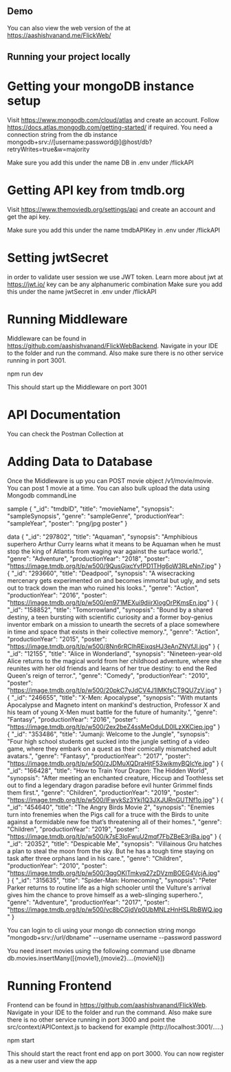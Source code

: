 ## Demo
You can also view the web version of the at https://aashishvanand.me/FlickWeb/

## Running your project locally
# Getting your mongoDB instance setup
Visit https://www.mongodb.com/cloud/atlas and create an account. Follow https://docs.atlas.mongodb.com/getting-started/ if required.
You need a connection string from the db instance
mongodb+srv://[username:password@]@host/db?retryWrites=true&w=majority

Make sure you add this under the name DB in .env under /flickAPI


# Getting API key from tmdb.org
Visit https://www.themoviedb.org/settings/api and create an account and get the api key.

Make sure you add this under the name tmdbAPIKey in .env under /flickAPI


# Setting jwtSecret
in order to validate user session we use JWT token. Learn more about jwt at https://jwt.io/
key can be any alphanumeric combination
Make sure you add this under the name jwtSecret in .env under /flickAPI


# Running Middleware
Middleware can be found in https://github.com/aashishvanand/FlickWebBackend. Navigate in your IDE to the folder and run the command. Also make sure there is no other service running in port 3001. 

npm run dev

This should start up the Middleware on port 3001


# API Documentation
You can check the Postman Collection at 

# Adding Data to Database
Once the Middleware is up you can POST movie object /v1/movie/movie. You can post 1 movie at a time. You can also bulk upload the data using Mongodb commandLine

sample
        { 
            "_id": "tmdbID",
            "title": "movieName",
            "synopsis": "sampleSynopsis",
            "genre": "sampleGenre",
            "productionYear": "sampleYear",
            "poster": "png/jpg poster"
        }

data
        {
            "_id": "297802",
            "title": "Aquaman",
            "synopsis": "Amphibious superhero Arthur Curry learns what it means to be Aquaman when he must stop the king of Atlantis from waging war against the surface world.",
            "genre": "Adventure",
            "productionYear": "2018",
            "poster": "https://image.tmdb.org/t/p/w500/9QusGjxcYvfPD1THg6oW3RLeNn7.jpg"
        }
        {
            "_id": "293660",
            "title": "Deadpool",
            "synopsis": "A wisecracking mercenary gets experimented on and becomes immortal but ugly, and sets out to track down the man who ruined his looks.",
            "genre": "Action",
            "productionYear": "2016",
            "poster": "https://image.tmdb.org/t/p/w500/en971MEXui9diirXlogOrPKmsEn.jpg"
        }
        {
            "_id": "158852",
            "title": "Tomorrowland",
            "synopsis": "Bound by a shared destiny, a teen bursting with scientific curiosity and a former boy-genius inventor embark on a mission to unearth the secrets of a place somewhere in time and space that exists in their collective memory.",
            "genre": "Action",
            "productionYear": "2015",
            "poster": "https://image.tmdb.org/t/p/w500/8Nn6rRClhREixqsHJ3eAnZNVfJl.jpg"
        }
        {
            "_id": "12155",
            "title": "Alice in Wonderland",
            "synopsis": "Nineteen-year-old Alice returns to the magical world from her childhood adventure, where she reunites with her old friends and learns of her true destiny: to end the Red Queen's reign of terror.",
            "genre": "Comedy",
            "productionYear": "2010",
            "poster": "https://image.tmdb.org/t/p/w500/20pkC7yJdCV4J1IMKfsCT9QU7zV.jpg"
        }
        {
            "_id": "246655",
            "title": "X-Men: Apocalypse",
            "synopsis": "With mutants Apocalypse and Magneto intent on mankind's destruction, Professor X and his team of young X-Men must battle for the future of humanity.",
            "genre": "Fantasy",
            "productionYear": "2016",
            "poster": "https://image.tmdb.org/t/p/w500/2ex2beZ4ssMeOduLD0ILzXKCiep.jpg"
        }
        {
            "_id": "353486",
            "title": "Jumanji: Welcome to the Jungle",
            "synopsis": "Four high school students get sucked into the jungle setting of a video game, where they embark on a quest as their comically mismatched adult avatars.",
            "genre": "Fantasy",
            "productionYear": "2017",
            "poster": "https://image.tmdb.org/t/p/w500/zJDMuXQDraHjtF53wikmyBQIcYe.jpg"
        }
        {
            "_id": "166428",
            "title": "How to Train Your Dragon: The Hidden World",
            "synopsis": "After meeting an enchanted creature, Hiccup and Toothless set out to find a legendary dragon paradise before evil hunter Grimmel finds them first.",
            "genre": "Children",
            "productionYear": "2019",
            "poster": "https://image.tmdb.org/t/p/w500/lFwykSz3Ykj1Q3JXJURnGUTNf1o.jpg"
        }
        {
            "_id": "454640",
            "title": "The Angry Birds Movie 2",
            "synopsis": "Enemies turn into frenemies when the Pigs call for a truce with the Birds to unite against a formidable new foe that’s threatening all of their homes.",
            "genre": "Children",
            "productionYear": "2019",
            "poster": "https://image.tmdb.org/t/p/w500/k7sE3loFwuU2mqf7FbZBeE3rjBa.jpg"
        }
        {
            "_id": "20352",
            "title": "Despicable Me",
            "synopsis": "Villainous Gru hatches a plan to steal the moon from the sky. But he has a tough time staying on task after three orphans land in his care.",
            "genre": "Children",
            "productionYear": "2010",
            "poster": "https://image.tmdb.org/t/p/w500/3qgOKlTmkvq27zDVzmBOEG4VcjA.jpg"
        }
        {
            "_id": "315635",
            "title": "Spider-Man: Homecoming",
            "synopsis": "Peter Parker returns to routine life as a high schooler until the Vulture's arrival gives him the chance to prove himself as a web-slinging superhero.",
            "genre": "Adventure",
            "productionYear": "2017",
            "poster": "https://image.tmdb.org/t/p/w500/vc8bCGjdVp0UbMNLzHnHSLRbBWQ.jpg"
        }

You can login to cli using your mongo db connection string 
mongo "mongodb+srv://url/dbname" --username username --password password

You need insert movies using the following command
use dbname
db.movies.insertMany([{movie1},{movie2}....{movieN}])


# Running Frontend
Frontend can be found in https://github.com/aashishvanand/FlickWeb. Navigate in your IDE to the folder and run the command. Also make sure there is no other service running in port 3000 and point the src/context/APIContext.js to backend for example (http://localhost:3001/.....)

npm start

This should start the react front end app on port 3000. You can now register as a new user and view the app